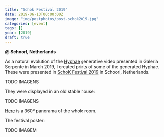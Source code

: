 ```yaml
---
title: "Schok Festival 2019"
date: 2019-06-13T00:00:00Z
image: "img/postphotos/post-schok2019.jpg"
categories: [event]
tags: []
year: [2019]
draft: true
---
```


**@ Schoorl, Netherlands**

As a natural evolution of the [Hyphae][1] generative video presented in Galeria Serpente in March 2019, I created prints of some of the generated Hyphae. These were presented in [SchoK Festival 2019][2] in Schoorl, Netherlands.
<!--more-->

TODO IMAGENS

They were displayed in an old stable house:

TODO IMAGENS

[Here][3] is a 360º panorama of the whole room.

The festival poster:

TODO IMAGEM

[1]: /works/hyphae
[2]: http://www.schoorlsekunsten.nl/SchoK_2019
[3]: http://360.io/E2VNEM
